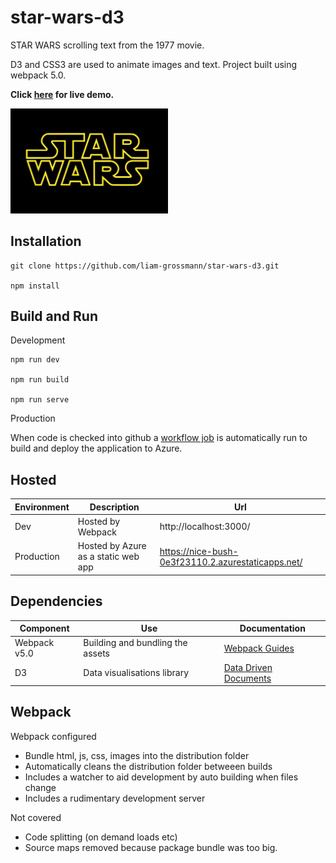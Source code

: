 # star-wars-d3

STAR WARS scrolling text from the 1977 movie.

D3 and CSS3 are used to animate images and text. Project built using webpack 5.0.

**Click [here](https://nice-bush-0e3f23110.2.azurestaticapps.net/) for live demo.**

[<img src="src/assets/starwars.jpg" style="width: 50%; height: 50%" />](https://nice-bush-0e3f23110.2.azurestaticapps.net/)





## Installation 


    git clone https://github.com/liam-grossmann/star-wars-d3.git

    npm install




## Build and Run 

Development

    npm run dev

    npm run build

    npm run serve 


Production

When code is checked into github a [workflow job](https://github.com/liam-grossmann/star-wars-d3/blob/main/.github/workflows/azure-static-web-apps-nice-bush-0e3f23110.yml) is automatically run to build and deploy the application to Azure.


## Hosted

| Environment | Description                          | Url                                                |
| ------------| ------------------------------------ | -------------------------------------------------- |
| Dev          | Hosted by Webpack                   | http://localhost:3000/                             | 
| Production   | Hosted by Azure as a static web app | https://nice-bush-0e3f23110.2.azurestaticapps.net/ |



## Dependencies

| Component     | Use                              | Documentation |
| ------------- | -------------------------------- | ------------------------------------------------ |
| Webpack v5.0  | Building and bundling the assets | [Webpack Guides](https://webpack.js.org/guides/) | 
| D3            | Data visualisations library      | [Data Driven Documents](https://d3js.org/)       |



## Webpack

Webpack configured 
* Bundle html, js, css, images into the distribution folder
* Automatically cleans the distribution folder betweeen builds
* Includes a watcher to aid development by auto building when files change
* Includes a rudimentary development server

Not covered
* Code splitting (on demand loads etc)
* Source maps removed because package bundle was too big.


